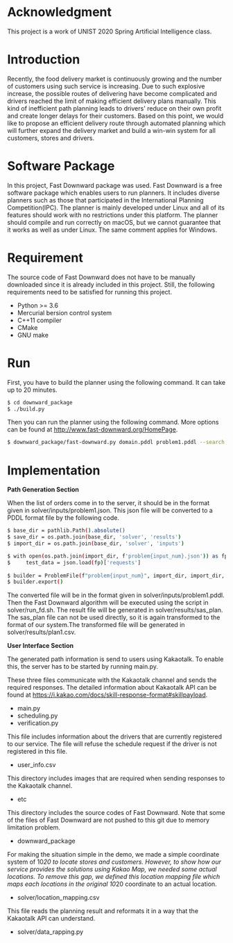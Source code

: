 # Acknowledgment
This project is a work of UNIST 2020 Spring Artificial Intelligence class. 

# Introduction
Recently, the food delivery market is continuously growing and the number of customers using such service is increasing. Due to such explosive increase, the possible routes of delivering have become complicated and drivers reached the limit of making efficient delivery plans manually. This kind of inefficient path planning leads to drivers' reduce on their own profit and create longer delays for their customers. Based on this point, we would like to propose an efficient delivery route through automated planning which will further expand the delivery market and build a win-win system for all customers, stores and drivers.

# Software Package
In this project, Fast Downward package was used. Fast Downward is a free software package which enables users to run planners. It includes diverse planners such as those that participated in the International Planning Competition(IPC). The planner is mainly developed under Linux and all of its features should work with no restrictions under this platform. The planner should compile and run correctly on macOS, but we cannot guarantee that it works as well as under Linux. The same comment applies for Windows.

# Requirement
The source code of Fast Downward does not have to be manually downloaded since it is already included in this project. Still, the following requirements need to be satisfied for running this project.

- Python >= 3.6
- Mercurial bersion control system
- C++11 compiler
- CMake
- GNU make

# Run
First, you have to build the planner using the following command. It can take up to 20 minutes.
```sh
$ cd downward_package
$ ./build.py
```

Then you can run the planner using the following command. More options can be found at http://www.fast-downward.org/HomePage.
```sh
$ downward_package/fast-downward.py domain.pddl problem1.pddl --search "astar(lmcut())"
```

# Implementation
**Path Generation Section**

When the list of orders come in to the server, it should be in the format given in solver/inputs/problem1.json. This json file will be converted to a PDDL format file by the following code.
```sh
$ base_dir = pathlib.Path().absolute()
$ save_dir = os.path.join(base_dir, 'solver', 'results')
$ import_dir = os.path.join(base_dir, 'solver', 'inputs')

$ with open(os.path.join(import_dir, f'problem{input_num}.json')) as fp:
$     test_data = json.load(fp)['requests']
    
$ builder = ProblemFile(f"problem{input_num}", import_dir, import_dir, test_data)
$ builder.export()
```
The converted file will be in the format given in solver/inputs/problem1.pddl. Then the Fast Downward algorithm will be executed using the script in solver/run_fd.sh. The result file will be generated in solver/results/sas_plan. The sas_plan file can not be used directly, so it is again transformed to the format of our system.The transformed file will be generated in solver/results/plan1.csv.

**User Interface Section**

The generated path information is send to users using Kakaotalk. To enable this, the server has to be started by running main.py.

These three files communicate with the Kakaotalk channel and sends the required responses. The detailed information about Kakaotalk API can be found at https://i.kakao.com/docs/skill-response-format#skillpayload.
- main.py
- scheduling.py
- verification.py

This file includes information about the drivers that are currently registered to our service. The file will refuse the schedule request if the driver is not registered in this file.
- user_info.csv

This directory includes images that are required when sending responses to the Kakaotalk channel.
- etc

This directory includes the source codes of Fast Downward. Note that some of the files of Fast Downward are not pushed to this git due to memory limitation problem.
- downward_package

For making the situation simple in the demo, we made a simple coordinate system of 10*20 to locate stores and customers. However, to show how our service provides the solutions using Kakao Map, we needed some actual locations. To remove this gap, we defined this location mapping file which maps each locations in the original 10*20 coordinate to an actual location. 
- solver/location_mapping.csv

This file reads the planning result and reformats it in a way that the Kakaotalk API can understand.
- solver/data_rapping.py

